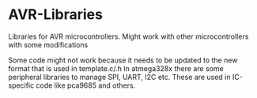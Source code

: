 AVR-Libraries
=============

Libraries for AVR microcontrollers. Might work with other microcontrollers with some modifications

Some code might not work because it needs to be updated to the new format that is used in template.c/.h
In atmega328x there are some peripheral libraries to manage SPI, UART, I2C etc. These are used in IC-specific code like pca9685 and others.
